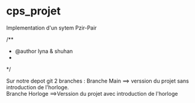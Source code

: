 # cps_projet 
Implementation d'un sytem Pzir-Pair 

/**
 * @author lyna & shuhan  
 *
 */

Sur notre depot git 2 branches :
Branche Main ==> verssion du projet sans introduction de l'horloge.  
Branche Horloge ==>Verssion du projet avec introduction de l'horloge

